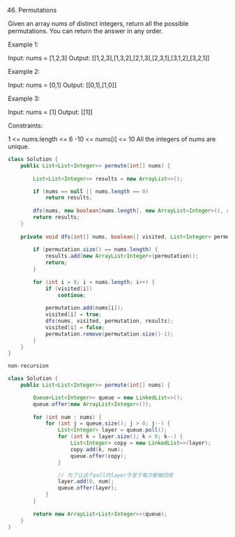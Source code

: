 46. Permutations

Given an array nums of distinct integers, return all the possible permutations. You can return the answer in any order.

 

Example 1:

Input: nums = [1,2,3]
Output: [[1,2,3],[1,3,2],[2,1,3],[2,3,1],[3,1,2],[3,2,1]]

Example 2:

Input: nums = [0,1]
Output: [[0,1],[1,0]]

Example 3:

Input: nums = [1]
Output: [[1]]


Constraints:

1 <= nums.length <= 6
-10 <= nums[i] <= 10
All the integers of nums are unique.

```java
class Solution {
    public List<List<Integer>> permute(int[] nums) {
        
        List<List<Integer>> results = new ArrayList<>();

        if (nums == null || nums.length == 0)
            return results;
        
        dfs(nums, new boolean[nums.length], new ArrayList<Integer>(), results);
        return results;
    }
    
    private void dfs(int[] nums, boolean[] visited, List<Integer> permutation, List<List<Integer>> results) {
        
        if (permutation.size() == nums.length) {
            results.add(new ArrayList<Integer>(permutation));
            return;
        }
        
        for (int i = 0; i < nums.length; i++) {
            if (visited[i])
                continue;
            
            permutation.add(nums[i]);
            visited[i] = true;
            dfs(nums, visited, permutation, results);
            visited[i] = false;
            permutation.remove(permutation.size()-1);
        }
    }
}
```

```java
non-recursion

class Solution {
    public List<List<Integer>> permute(int[] nums) {

        Queue<List<Integer>> queue = new LinkedList<>();
        queue.offer(new ArrayList<Integer>());
        
        for (int num : nums) {
            for (int j = queue.size(); j > 0; j--) {
                List<Integer> layer = queue.poll();
                for (int k = layer.size(); k > 0; k--) {
                    List<Integer> copy = new LinkedList<>(layer);
                    copy.add(k, num);
                    queue.offer(copy);
                }

                // 为了让这个poll的layer不至于每次都被回收
                layer.add(0, num);
                queue.offer(layer);
            }
        }
        
        return new ArrayList<List<Integer>>(queue);
    }
}
```

